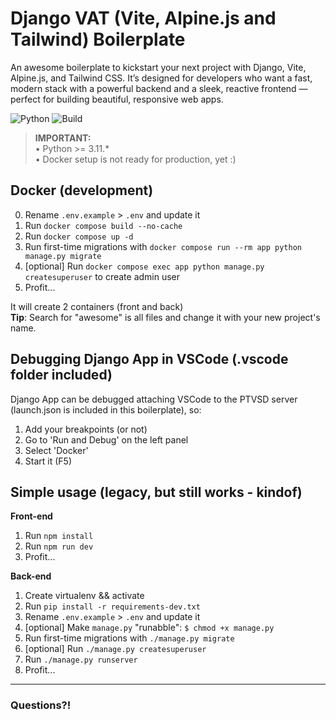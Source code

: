# Django VAT (Vite, Alpine.js and Tailwind) Boilerplate
An awesome boilerplate to kickstart your next project with Django, Vite, Alpine.js, and Tailwind CSS. It’s designed for developers who want a fast, modern stack with a powerful backend and a sleek, reactive frontend — perfect for building beautiful, responsive web apps.

![Python](https://img.shields.io/badge/python-3.11-blue)
![Build](https://img.shields.io/badge/build-passing-brightgreen)

> **IMPORTANT:**  
> • Python >= 3.11.*   
> • Docker setup is not ready for production, yet :)  


## Docker (development)
0. Rename `.env.example` > `.env` and update it
1. Run `docker compose build --no-cache`
2. Run `docker compose up -d`
3. Run first-time migrations with `docker compose run --rm app python manage.py migrate`
4. [optional] Run `docker compose exec app python manage.py createsuperuser` to create admin user
5. Profit...

It will create 2 containers (front and back)  
**Tip**: Search for "awesome" is all files and change it with your new project's name.

## Debugging Django App in VSCode (.vscode folder included)
Django App can be debugged attaching VSCode to the PTVSD server (launch.json is included in this boilerplate), so:

1. Add your breakpoints (or not)
2. Go to 'Run and Debug' on the left panel
3. Select 'Docker'
4. Start it (F5)  

## Simple usage (legacy, but still works - kindof)

**Front-end**
1. Run `npm install`
2. Run `npm run dev`
3. Profit...

**Back-end**
1. Create virtualenv && activate
2. Run `pip install -r requirements-dev.txt`
3. Rename `.env.example` > `.env` and update it
4. [optional] Make `manage.py` "runabble": `$ chmod +x manage.py`
5. Run first-time migrations with `./manage.py migrate`
6. [optional] Run `./manage.py createsuperuser`
7. Run `./manage.py runserver`
8. Profit...

---

### Questions?!
